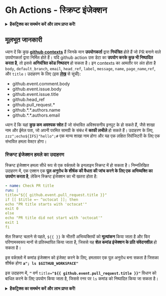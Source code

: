 # Gh Actions - स्क्रिप्ट इंजेक्शन

<details>

<summary><strong>हैकट्रिक्स का समर्थन करें और लाभ प्राप्त करें!</strong></summary>

* यदि आप अपनी कंपनी को **हैकट्रिक्स में विज्ञापित करना चाहते हैं** या यदि आप **PEASS के नवीनतम संस्करण देखना चाहते हैं या HackTricks को PDF में डाउनलोड करना चाहते हैं** तो [**सदस्यता योजनाएं**](https://github.com/sponsors/carlospolop) देखें!
* [**आधिकारिक PEASS और HackTricks स्वैग**](https://peass.creator-spring.com) प्राप्त करें
* [**The PEASS Family**](https://opensea.io/collection/the-peass-family) का खोज करें, हमारा एकल [**NFTs**](https://opensea.io/collection/the-peass-family) संग्रह
* **💬 [**Discord समूह**](https://discord.gg/hRep4RUj7f) या [**टेलीग्राम समूह**](https://t.me/peass) में शामिल हों या मुझे **ट्विटर** 🐦 [**@carlospolopm**](https://twitter.com/carlospolopm)** का** **अनुसरण** करें।**
* **अपने हैकिंग ट्रिक्स साझा करें, PRs सबमिट करके** [**HackTricks**](https://github.com/carlospolop/hacktricks) **और** [**HackTricks Cloud**](https://github.com/carlospolop/hacktricks-cloud) **github repos** में।

</details>

## मूलभूत जानकारी

ध्यान दें कि कुछ [**github contexts**](https://docs.github.com/en/actions/reference/context-and-expression-syntax-for-github-actions#github-context) हैं जिनके मान **उपयोगकर्ता** द्वारा **नियंत्रित** होते हैं जो PR बनाने वाले उपयोगकर्ता द्वारा निर्मित होते हैं। यदि github action उस डेटा का **उपयोग करके कुछ भी निष्पादित करता है**, तो इससे **अनियंत्रित कोड निष्पादन** हो सकता है। इन contexts का आमतौर पर अंत होता है `body`, `default_branch`, `email`, `head_ref`, `label`, `message`, `name`, `page_name`,`ref`, और `title`। उदाहरण के लिए (इस [**लेख**](https://medium.com/tinder/exploiting-github-actions-on-open-source-projects-5d93936d189f) से सूची):

* github.event.comment.body
* github.event.issue.body
* github.event.issue.title
* github.head\_ref
* github.pull\_request.\*
* github.\*.\*.authors.name
* github.\*.\*.authors.email

ध्यान दें कि यहां **कुछ कम अवश्यक स्रोत** हैं जो संभावित अविश्वसनीय इनपुट के हो सकते हैं, जैसे शाखा नाम और ईमेल पता, जो अपनी परमित सामग्री के संबंध में **काफी लचीले** हो सकते हैं। उदाहरण के लिए, `zzz";echo${IFS}"hello";#` एक मान्य शाखा नाम होगा और यह एक लक्षित रिपॉजिटरी के लिए एक संभावित हमला वेक्टर होगा।

### स्क्रिप्ट इंजेक्शन हमले का उदाहरण <a href="#example-of-a-script-injection-attack" id="example-of-a-script-injection-attack"></a>

स्क्रिप्ट इंजेक्शन हमला सीधे रूप से एक वर्कफ़्लो के इनलाइन स्क्रिप्ट में हो सकता है। निम्नलिखित उदाहरण में, एक एक्शन एक **पुल अनुरोध के शीर्षक की वैधता की जांच करने के लिए एक अभिव्यक्ति का उपयोग करता है**, लेकिन स्क्रिप्ट इंजेक्शन का भी खतरा होता है:
```yaml
- name: Check PR title
run: |
title="${{ github.event.pull_request.title }}"
if [[ $title =~ ^octocat ]]; then
echo "PR title starts with 'octocat'"
exit 0
else
echo "PR title did not start with 'octocat'"
exit 1
fi
```
शेल स्क्रिप्ट चलाने से पहले, `${{ }}` के भीतरी अभिव्यक्तियों को **मूल्यांकन** किया जाता है और फिर परिणामस्वरूप मानों से प्रतिस्थापित किया जाता है, जिससे यह **शेल कमांड इंजेक्शन के प्रति संवेदनशील** हो सकता है।

इस वर्कफ़्लो में कमांड इंजेक्शन को इंजेक्ट करने के लिए, हमलावर एक पुल अनुरोध बना सकता है जिसका शीर्षक होगा **`a"; ls $GITHUB_WORKSPACE"`**

इस उदाहरण में, **`"`** वर्ण `title=`**`"${{ github.event.pull_request.title }}"`** विधान को बाधित करने के लिए उपयोग किया जाता है, जिससे रनर पर `ls` कमांड को निष्पादित किया जा सकता है।

<details>

<summary><strong>हैकट्रिक्स का समर्थन करें और लाभ प्राप्त करें!</strong></summary>

* यदि आप अपनी कंपनी को **हैकट्रिक्स में विज्ञापित करना चाहते हैं** या यदि आप **PEASS के नवीनतम संस्करण देखना चाहते हैं या HackTricks को PDF में डाउनलोड करना चाहते हैं** तो [**सदस्यता योजनाएं**](https://github.com/sponsors/carlospolop) देखें!
* [**आधिकारिक PEASS और HackTricks स्वैग**](https://peass.creator-spring.com) प्राप्त करें
* [**The PEASS Family**](https://opensea.io/collection/the-peass-family) का खोज करें, हमारा विशेष [**NFTs**](https://opensea.io/collection/the-peass-family) संग्रह
* **💬 [**Discord समूह**](https://discord.gg/hRep4RUj7f) या [**टेलीग्राम समूह**](https://t.me/peass) में शामिल हों या मुझे **ट्विटर** 🐦 [**@carlospolopm**](https://twitter.com/carlospolopm)** पर फ़ॉलो** करें।
* **अपने हैकिंग ट्रिक्स साझा करें, PRs को** [**HackTricks**](https://github.com/carlospolop/hacktricks) **और** [**HackTricks Cloud**](https://github.com/carlospolop/hacktricks-cloud) **github repos में सबमिट करके।**

</details>
